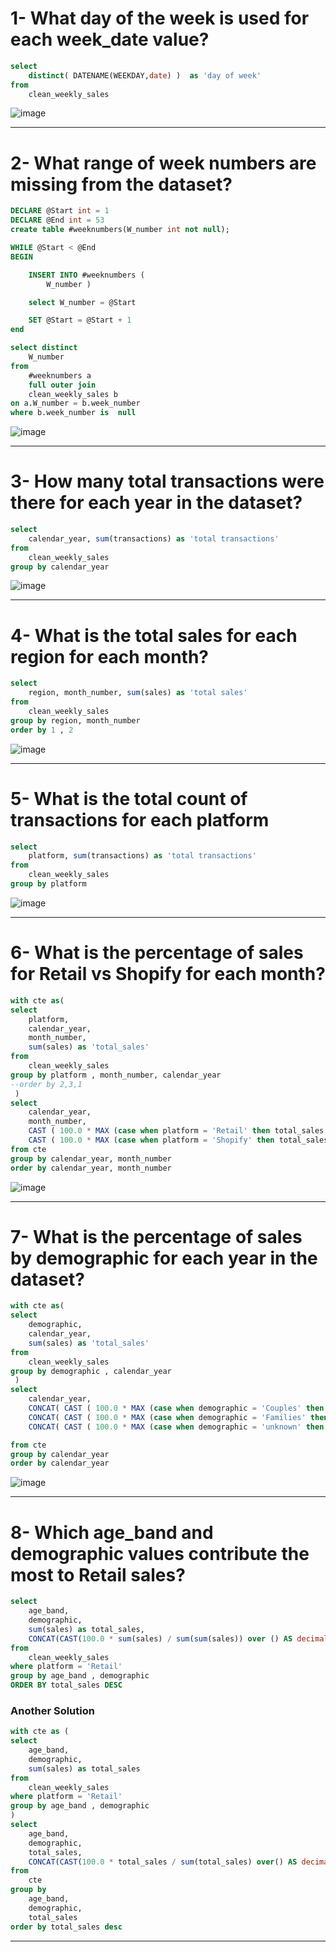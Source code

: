 # 1- What day of the week is used for each week_date value?
```sql
select
	distinct( DATENAME(WEEKDAY,date) )  as 'day of week' 
from 
	clean_weekly_sales
```
![image](https://github.com/mostafa-khairy/8-Week-SQL-Challenge-/assets/87584678/76ec38d3-1009-4ca1-a0e3-84cb478d27fa)

-----------------------------------------------------------------------------------------------------------------------------------------------

# 2- What range of week numbers are missing from the dataset?
```sql
DECLARE @Start int = 1
DECLARE @End int = 53
create table #weeknumbers(W_number int not null);

WHILE @Start < @End
BEGIN

	INSERT INTO #weeknumbers (
		W_number )

	select W_number = @Start

	SET @Start = @Start + 1
end 

select distinct 
	W_number 
from 
	#weeknumbers a
	full outer join 
	clean_weekly_sales b
on a.W_number = b.week_number
where b.week_number is  null 
```

![image](https://github.com/mostafa-khairy/8-Week-SQL-Challenge-/assets/87584678/62d813b5-6192-475e-ad49-27a200f0b4aa)

-----------------------------------------------------------------------------------------------------------------------------------------------
# 3- How many total transactions were there for each year in the dataset?
```sql
select 
	calendar_year, sum(transactions) as 'total transactions'
from 
	clean_weekly_sales
group by calendar_year
```

![image](https://github.com/mostafa-khairy/8-Week-SQL-Challenge-/assets/87584678/f6f0c5cf-fb99-48a5-8509-c7ca605ee1c2)

-----------------------------------------------------------------------------------------------------------------------------------------------

# 4- What is the total sales for each region for each month?
```sql
select 
	region, month_number, sum(sales) as 'total sales'
from 
	clean_weekly_sales
group by region, month_number
order by 1 , 2
```
![image](https://github.com/mostafa-khairy/8-Week-SQL-Challenge-/assets/87584678/ef1cd18e-7707-4536-9429-7305dc78200f)

-----------------------------------------------------------------------------------------------------------------------------------------------
# 5- What is the total count of transactions for each platform
```sql
select 
	platform, sum(transactions) as 'total transactions'
from 
	clean_weekly_sales
group by platform
```
![image](https://github.com/mostafa-khairy/8-Week-SQL-Challenge-/assets/87584678/675d410c-798e-4633-8bda-8783915344a6)

-----------------------------------------------------------------------------------------------------------------------------------------------
# 6- What is the percentage of sales for Retail vs Shopify for each month?
```SQL
with cte as(
select 
	platform,
	calendar_year,
	month_number,
	sum(sales) as 'total_sales'
from 
	clean_weekly_sales
group by platform , month_number, calendar_year
--order by 2,3,1
 )
select 
	calendar_year,
	month_number,
	CAST ( 100.0 * MAX (case when platform = 'Retail' then total_sales else null end ) / sum(total_sales)  AS decimal(5,3) )as percentage_OF_Retail ,
	CAST ( 100.0 * MAX (case when platform = 'Shopify' then total_sales else null end )/ sum(total_sales)  AS decimal(5,3))as percentage_OF_Shopify 
from cte 
group by calendar_year,	month_number
order by calendar_year,	month_number
```
![image](https://github.com/mostafa-khairy/8-Week-SQL-Challenge-/assets/87584678/c0a2b087-75a2-4f2a-90dd-825eb8ce984f)

-----------------------------------------------------------------------------------------------------------------------------------------------

# 7- What is the percentage of sales by demographic for each year in the dataset?

```sql
with cte as(
select 
	demographic,
	calendar_year,
	sum(sales) as 'total_sales'
from 
	clean_weekly_sales
group by demographic , calendar_year
 )
select 
	calendar_year,
	CONCAT( CAST ( 100.0 * MAX (case when demographic = 'Couples' then total_sales else null end ) / sum(total_sales)  AS decimal(5,3) ) ,  '%') as percentage_OF_Retail,
	CONCAT( CAST ( 100.0 * MAX (case when demographic = 'Families' then total_sales else null end )/ sum(total_sales)  AS decimal(5,3))  ,  '%')as percentage_OF_Shopify ,
	CONCAT( CAST ( 100.0 * MAX (case when demographic = 'unknown' then total_sales else null end )/ sum(total_sales)  AS decimal(5,3))  ,  '%')as percentage_OF_Shopify 

from cte 
group by calendar_year
order by calendar_year
```

![image](https://github.com/mostafa-khairy/8-Week-SQL-Challenge-/assets/87584678/c77a01ee-2198-4537-9c04-89173453fa81)


-----------------------------------------------------------------------------------------------------------------------------------------------
# 8- Which age_band and demographic values contribute the most to Retail sales?
```sql
select 
	age_band,
	demographic,
	sum(sales) as total_sales,
	CONCAT(CAST(100.0 * sum(sales) / sum(sum(sales)) over () AS decimal(5,2)) ,  '%' ) as percentage
from 
	clean_weekly_sales
where platform = 'Retail'
group by age_band , demographic	
ORDER BY total_sales DESC
```
### Another Solution 
```sql
with cte as (
select 
	age_band,
	demographic,
	sum(sales) as total_sales
from 
	clean_weekly_sales
where platform = 'Retail'
group by age_band , demographic	
)
select 
	age_band,
	demographic,
	total_sales,
	CONCAT(CAST(100.0 * total_sales / sum(total_sales) over() AS decimal(5,2)) ,  '%' ) as percentage
from 
	cte
group by 
	age_band,
	demographic,
	total_sales
order by total_sales desc
```

-----------------------------------------------------------------------------------------------------------------------------------------------



